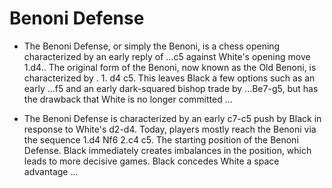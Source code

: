 # Benoni Defense
- The Benoni Defense, or simply the Benoni, is a chess opening characterized by an early reply of ...c5 against White's opening move 1.d4.. The original form of the Benoni, now known as the Old Benoni, is characterized by . 1. d4 c5. This leaves Black a few options such as an early ...f5 and an early dark-squared bishop trade by ...Be7-g5, but has the drawback that White is no longer committed ...

- The Benoni Defense is characterized by an early c7-c5 push by Black in response to White's d2-d4. Today, players mostly reach the Benoni via the sequence 1.d4 Nf6 2.c4 c5. The starting position of the Benoni Defense. Black immediately creates imbalances in the position, which leads to more decisive games. Black concedes White a space advantage ...


